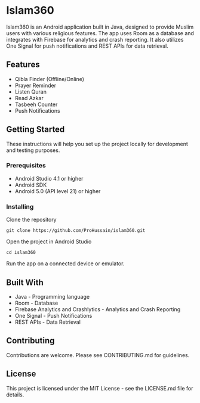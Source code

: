<!DOCTYPE html>
<html>
<body>
	<h1>Islam360</h1>
	<p>Islam360 is an Android application built in Java, designed to provide Muslim users with various religious features. The app uses Room as a database and integrates with Firebase for analytics and crash reporting. It also utilizes One Signal for push notifications and REST APIs for data retrieval.</p>
	<h2>Features</h2>
	<ul>
		<li>Qibla Finder (Offline/Online)</li>
		<li>Prayer Reminder</li>
		<li>Listen Quran</li>
		<li>Read Azkar</li>
		<li>Tasbeeh Counter</li>
		<li>Push Notifications</li>
	</ul>
	<h2>Getting Started</h2>
	<p>These instructions will help you set up the project locally for development and testing purposes.</p>
	<h3>Prerequisites</h3>
	<ul>
		<li>Android Studio 4.1 or higher</li>
		<li>Android SDK</li>
		<li>Android 5.0 (API level 21) or higher</li>
	</ul>
	<h3>Installing</h3>
	<p>Clone the repository</p>
	<pre><code>git clone https://github.com/ProHussain/islam360.git</code></pre>
	<p>Open the project in Android Studio</p>
	<pre><code>cd islam360</code></pre>
	<p>Run the app on a connected device or emulator.</p>
	<h2>Built With</h2>
	<ul>
		<li>Java - Programming language</li>
		<li>Room - Database</li>
		<li>Firebase Analytics and Crashlytics - Analytics and Crash Reporting</li>
		<li>One Signal - Push Notifications</li>
		<li>REST APIs - Data Retrieval</li>
	</ul>
	<h2>Contributing</h2>
	<p>Contributions are welcome. Please see CONTRIBUTING.md for guidelines.</p>
	<h2>License</h2>
	<p>This project is licensed under the MIT License - see the LICENSE.md file for details.</p>
</body>
</html>
